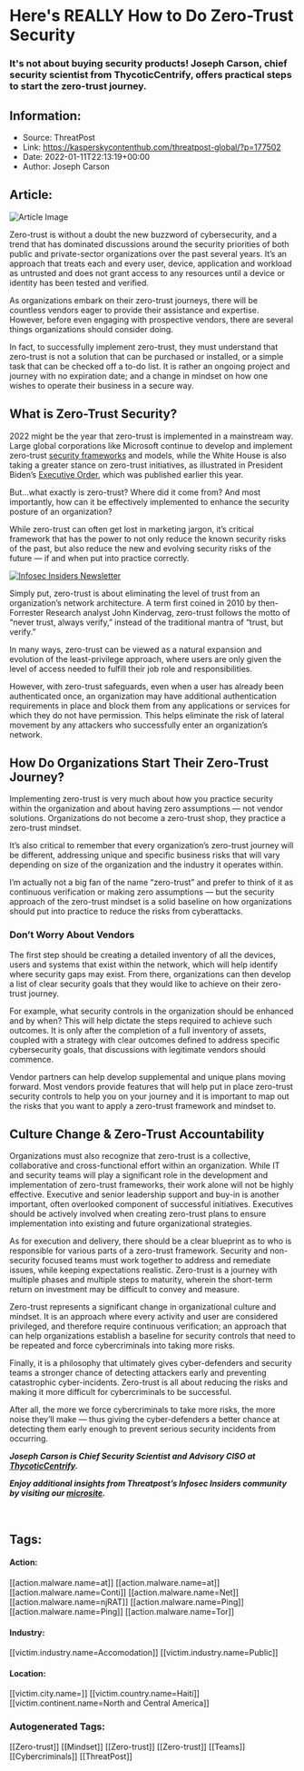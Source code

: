 # Here's REALLY How to Do Zero-Trust Security
### It's not about buying security products! Joseph Carson, chief security scientist from ThycoticCentrify, offers practical steps to start the zero-trust journey.

## Information:
+ Source: ThreatPost
+ Link: https://kasperskycontenthub.com/threatpost-global/?p=177502
+ Date: 2022-01-11T22:13:19+00:00
+ Author: Joseph Carson


## Article:
![Article Image](https://media.threatpost.com/wp-content/uploads/sites/103/2021/06/11165310/zero-trust-e1623444802560.jpeg)

Zero-trust is without a doubt the new buzzword of cybersecurity, and a trend that has dominated discussions around the security priorities of both public and private-sector organizations over the past several years. It’s an approach that treats each and every user, device, application and workload as untrusted and does not grant access to any resources until a device or identity has been tested and verified. 


As organizations embark on their zero-trust journeys, there will be countless vendors eager to provide their assistance and expertise. However, before even engaging with prospective vendors, there are several things organizations should consider doing.


In fact, to successfully implement zero-trust, they must understand that zero-trust is not a solution that can be purchased or installed, or a simple task that can be checked off a to-do list. It is rather an ongoing project and journey with no expiration date; and a change in mindset on how one wishes to operate their business in a secure way.


**What is Zero-Trust Security?**
--------------------------------


2022 might be the year that zero-trust is implemented in a mainstream way. Large global corporations like Microsoft continue to develop and implement zero-trust [security frameworks](https://www.microsoft.com/en-us/insidetrack/implementing-a-zero-trust-security-model-at-microsoft#printpdf) and models, while the White House is also taking a greater stance on zero-trust initiatives, as illustrated in President Biden’s [Executive Order](https://www.whitehouse.gov/briefing-room/presidential-actions/2021/05/12/executive-order-on-improving-the-nations-cybersecurity/), which was published earlier this year. 


But…what exactly is zero-trust? Where did it come from? And most importantly, how can it be effectively implemented to enhance the security posture of an organization?


While zero-trust can often get lost in marketing jargon, it’s critical framework that has the power to not only reduce the known security risks of the past, but also reduce the new and evolving security risks of the future — if and when put into practice correctly.


[![Infosec Insiders Newsletter](https://media.threatpost.com/wp-content/uploads/sites/103/2021/07/10165815/infosec_insiders_in_article_promo.png)](https://threatpost.com/infosec-insider-subscription-page/?utm_source=ART&utm_medium=ART&utm_campaign=InfosecInsiders_Newsletter_Promo/) 


Simply put, zero-trust is about eliminating the level of trust from an organization’s network architecture. A term first coined in 2010 by then-Forrester Research analyst John Kindervag, zero-trust follows the motto of “never trust, always verify,” instead of the traditional mantra of “trust, but verify.”  


In many ways, zero-trust can be viewed as a natural expansion and evolution of the least-privilege approach, where users are only given the level of access needed to fulfill their job role and responsibilities. 


However, with zero-trust safeguards, even when a user has already been authenticated once, an organization may have additional authentication requirements in place and block them from any applications or services for which they do not have permission. This helps eliminate the risk of lateral movement by any attackers who successfully enter an organization’s network.


**How Do Organizations Start Their Zero-Trust Journey?**
--------------------------------------------------------


Implementing zero-trust is very much about how you practice security within the organization and about having zero assumptions — not vendor solutions. Organizations do not become a zero-trust shop, they practice a zero-trust mindset. 


It’s also critical to remember that every organization’s zero-trust journey will be different, addressing unique and specific business risks that will vary depending on size of the organization and the industry it operates within. 


I’m actually not a big fan of the name “zero-trust” and prefer to think of it as continuous verification or making zero assumptions — but the security approach of the zero-trust mindset is a solid baseline on how organizations should put into practice to reduce the risks from cyberattacks.


### **Don’t Worry About Vendors**


The first step should be creating a detailed inventory of all the devices, users and systems that exist within the network, which will help identify where security gaps may exist. From there, organizations can then develop a list of clear security goals that they would like to achieve on their zero-trust journey.


 For example, what security controls in the organization should be enhanced and by when? This will help dictate the steps required to achieve such outcomes. It is only after the completion of a full inventory of assets, coupled with a strategy with clear outcomes defined to address specific cybersecurity goals, that discussions with legitimate vendors should commence. 


Vendor partners can help develop supplemental and unique plans moving forward. Most vendors provide features that will help put in place zero-trust security controls to help you on your journey and it is important to map out the risks that you want to apply a zero-trust framework and mindset to.  


**Culture Change & Zero-Trust Accountability**
----------------------------------------------


Organizations must also recognize that zero-trust is a collective, collaborative and cross-functional effort within an organization. While IT and security teams will play a significant role in the development and implementation of zero-trust frameworks, their work alone will not be highly effective. Executive and senior leadership support and buy-in is another important, often overlooked component of successful initiatives. Executives should be actively involved when creating zero-trust plans to ensure implementation into existing and future organizational strategies. 


As for execution and delivery, there should be a clear blueprint as to who is responsible for various parts of a zero-trust framework. Security and non-security focused teams must work together to address and remediate issues, while keeping expectations realistic. Zero-trust is a journey with multiple phases and multiple steps to maturity, wherein the short-term return on investment may be difficult to convey and measure. 


Zero-trust represents a significant change in organizational culture and mindset. It is an approach where every activity and user are considered privileged, and therefore require continuous verification; an approach that can help organizations establish a baseline for security controls that need to be repeated and force cybercriminals into taking more risks. 


Finally, it is a philosophy that ultimately gives cyber-defenders and security teams a stronger chance of detecting attackers early and preventing catastrophic cyber-incidents. Zero-trust is all about reducing the risks and making it more difficult for cybercriminals to be successful.


After all, the more we force cybercriminals to take more risks, the more noise they’ll make — thus giving the cyber-defenders a better chance at detecting them early enough to prevent serious security incidents from occurring.   


 ***Joseph Carson is Chief Security Scientist and Advisory CISO at [ThycoticCentrify](https://thycotic.com/).***


***Enjoy additional insights from Threatpost’s Infosec Insiders community by visiting our [microsite](https://threatpost.com/microsite/infosec-insiders-community/).***


 





## Tags:

#### Action:
[[action.malware.name=at]] [[action.malware.name=at]] [[action.malware.name=Conti]] [[action.malware.name=Net]] [[action.malware.name=njRAT]] [[action.malware.name=Ping]] [[action.malware.name=Ping]] [[action.malware.name=Tor]]

#### Industry:
[[victim.industry.name=Accomodation]] [[victim.industry.name=Public]]

#### Location:
[[victim.city.name=]] [[victim.country.name=Haiti]] [[victim.continent.name=North and Central America]]

### Autogenerated Tags:
[[Zero-trust]] [[Mindset]] [[Zero-trust]] [[Zero-trust]] [[Teams]] [[Cybercriminals]] [[ThreatPost]]

